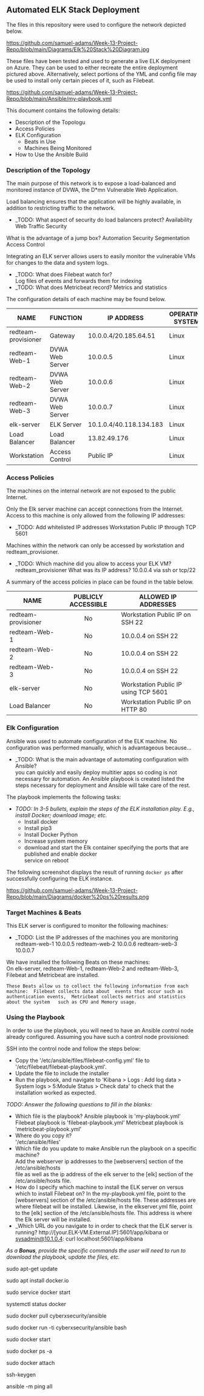 ## Automated ELK Stack Deployment

The files in this repository were used to configure the network depicted below.

https://github.com/samuel-adams/Week-13-Project-Repo/blob/main/Diagrams/Elk%20Stack%20Diagram.jpg

These files have been tested and used to generate a live ELK deployment on Azure. They can be used to either recreate the entire deployment pictured above. Alternatively, select portions of the YML and config file may be used to install only certain pieces of it, such as Filebeat.

https://github.com/samuel-adams/Week-13-Project-Repo/blob/main/Ansible/my-playbook.yml

This document contains the following details:
- Description of the Topologu
- Access Policies
- ELK Configuration
  - Beats in Use
  - Machines Being Monitored
- How to Use the Ansible Build


### Description of the Topology

The main purpose of this network is to expose a load-balanced and monitored instance of DVWA, the D*mn Vulnerable Web Application.

Load balancing ensures that the application will be highly available, in addition to restricting traffic to the network.
- _TODO: What aspect of security do load balancers protect? 
	Availability
	Web Traffic
	Security

What is the advantage of a jump box?
	Automation
	Security 
	Segmentation
	Access Control

Integrating an ELK server allows users to easily monitor the vulnerable VMs for changes to the data and system logs.
- _TODO: What does Filebeat watch for?  
	Log files of events and forwards them for indexing
- _TODO: What does Metricbeat record? 
	Metrics and statistics

The configuration details of each machine may be found below.

| NAME                | FUNCTION        | IP ADDRESS              | OPERATING SYSTEM |
|---------------------|-----------------|-------------------------|------------------|
| redteam-provisioner | Gateway         | 10.0.0.4/20.185.64.51   | Linux            |
| redteam-Web-1       | DVWA Web Server | 10.0.0.5                | Linux            |
| redteam-Web-2       | DVWA Web Server | 10.0.0.6                | Linux            |
| redteam-Web-3       | DVWA Web Server | 10.0.0.7                | Linux            |
| elk-server          | ELK Server      | 10.1.0.4/40.118.134.183 | Linux            |
| Load Balancer       | Load Balancer   | 13.82.49.176            | Linux            |
| Workstation         | Access Control  | Public IP               | Linux            |

### Access Policies

The machines on the internal network are not exposed to the public Internet. 

Only the Elk server machine can accept connections from the Internet. Access to this machine is only allowed from the following IP addresses:
- _TODO: Add whitelisted IP addresses
	Workstation Public IP through TCP 5601

Machines within the network can only be accessed by workstation and redteam_provisioner.
- _TODO: Which machine did you allow to access your ELK VM? 
	redteam_provisioner
What was its IP address? 
	10.0.0.4 via ssh or tcp/22

A summary of the access policies in place can be found in the table below.

| NAME                | PUBLICLY ACCESSIBLE | ALLOWED IP ADDRESSES                 |
|---------------------|:-------------------:|--------------------------------------|
| redteam-provisioner |          No         | Workstation Public IP on SSH 22      |
| redteam-Web-1       |          No         | 10.0.0.4 on SSH 22                   |
| redteam-Web-2       |          No         | 10.0.0.4 on SSH 22                   |
| redteam-Web-3       |          No         | 10.0.0.4 on SSH 22                   |
| elk-server          |          No         | Workstation Public IP using TCP 5601 |
| Load Balancer       |          No         | Workstation Public IP on HTTP 80     |

### Elk Configuration

Ansible was used to automate configuration of the ELK machine. No configuration was performed manually, which is advantageous because...
- _TODO: What is the main advantage of automating configuration with Ansible?  
	you can quickly and easily deploy multitier apps so coding is not necessary for automation.  An Ansible 	playbook is created listed the steps necessary for deployment and Ansible will take care of the rest.

The playbook implements the following tasks:
- _TODO: In 3-5 bullets, explain the steps of the ELK installation play. E.g., install Docker; download image; etc._
	- Install docker
	- Install pip3
	- Install Docker Python
	- Increase system memory
	- download and start the Elk container specifying the ports that are published and enable docker 	
	  service on reboot

The following screenshot displays the result of running `docker ps` after successfully configuring the ELK instance.

https://github.com/samuel-adams/Week-13-Project-Repo/blob/main/Diagrams/docker%20ps%20results.png

### Target Machines & Beats
This ELK server is configured to monitor the following machines:
- _TODO: List the IP addresses of the machines you are monitoring
	redteam-web-1  10.0.0.5
	redteam-web-2  10.0.0.6
	redteam-web-3  10.0.0.7

We have installed the following Beats on these machines:  
	On elk-server, redteam-Web-1, redteam-Web-2 and redteam-Web-3, Filebeat and Metricbeat are installed.

	These Beats allow us to collect the following information from each machine:  Filebeat collects data about 	events that occur such as authentication events,  Metricbeat collects metrics and statistics about the system 	such as CPU and Memory usage.

### Using the Playbook
In order to use the playbook, you will need to have an Ansible control node already configured. Assuming you have such a control node provisioned: 

SSH into the control node and follow the steps below:
- Copy the '/etc/ansible/files/filebeat-config.yml' file to '/etc/filebeat/filebeat-playbook.yml'.
- Update the  file to include the installer
- Run the playbook, and navigate to 'Kibana > Logs : Add log data > System logs > 5:Module Status 	> Check data' to check that the installation worked as expected.

_TODO: Answer the following questions to fill in the blanks:_
- Which file is the playbook? 
	Ansible playbook is 'my-playbook.yml'
	Filebeat playbook is 'filebeat-playbook.yml'
	Metricbeat playbook is 'metricbeat-playbook.yml'
- Where do you copy it?  
	'/etc/ansible/files'
- Which file do you update to make Ansible run the playbook on a specific machine? 		
	Add the webserver ip addresses to the [webservers] section of the /etc/ansible/hosts 		
	file as well as the ip address of the elk server to the [elk] section of the /etc/ansible/hosts file.  
- How do I specify which machine to install the ELK server on versus which to install Filebeat on?
	In the my-playbook.yml file, point to the [webservers] section of the /etc/ansible/hosts file.  These 	addresses are where filebeat will be installed.  Likewise, in the elkserver.yml file, point to the [elk] 	section of the /etc/ansible/hosts file.  This address is where the Elk server will be installed.
- _Which URL do you navigate to in order to check that the ELK server is running?
	http://[your.ELK-VM.External.IP]:5601/app/kibana 
				or 
	sysadmin@10.1.0.4: curl localhost:5601/app/kibana

_As a **Bonus**, provide the specific commands the user will need to run to download the playbook, update the files, etc._

sudo apt-get update

sudo apt install docker.io

sudo service docker start

systemctl status docker

sudo docker pull cyberxsecurity/ansible

sudo docker run -ti cyberxsecurity/ansible bash

sudo docker start <image-name>
	
sudo docker ps -a
	
sudo docker attach <image-name>
	
ssh-keygen
	
ansible -m ping all
	


